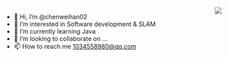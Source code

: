 <img align="right" src="https://github-readme-stats.vercel.app/api?username=chenweihan02&show_icons=true&icon_color=CE1D2D&text_color=718096&bg_color=ffffff&hide_title=true" />


- 👋 Hi, I’m @chenweihan02
- 👀 I’m interested in Software development & SLAM
- 🌱 I’m currently learning Java
- 💞️ I’m looking to collaborate on ...
- 📫 How to reach me 1034558980@qq.com

<!---
chenweihan02/chenweihan02 is a ✨ special ✨ repository because its `README.md` (this file) appears on your GitHub profile.
You can click the Preview link to take a look at your changes.
--->
